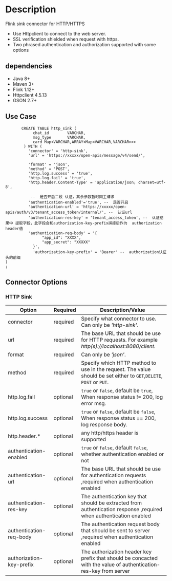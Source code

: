 # Description

Flink sink connector for HTTP/HTTPS

* Use Httpclient to connect to the web server.
* SSL verification shielded when request with https.
* Two phrased authentication and authorization supported with some options


## dependencies
* Java 8+
* Maven 3+
* Flink 1.12+
* Httpclient 4.5.13
* GSON 2.7+

## Use Case 

``` flink table sql
       CREATE TABLE http_sink (
            chat_id        VARCHAR,
            msg_type       VARCHAR,
            card Map<VARCHAR,ARRAY<Map<VARCHAR,VARCHAR>>>
        ) WITH (
          'connector' = 'http-sink',
          'url' = 'https://xxxxx/open-apis/message/v4/send/',
          
          'format' = 'json',
          'method' = 'POST',
          'http.log.success' = 'true',
          'http.log.fail' = 'true',
          'http.header.Content-Type' = 'application/json; charset=utf-8',
        
           --  是否开启二段 认证，其余参数暂时同主请求
          'authentication-enabled'='true', --  是否开启
          'authentication-url' = 'https://xxxxx/open-apis/auth/v3/tenant_access_token/internal/', --  认证url
          'authentication-res-key' = 'tenant_access_token', --  认证结果中 提取字段，此字段会和authorization-key-prefix拼接后作为  authorization header值
          'authentication-req-body' = '{
                "app_id": "XXXX",
                "app_secret": "XXXXX"
            }',
            'authorization-key-prefix' = 'Bearer' --  authorization认证头的前缀 
)
;
```

## Connector Options
### HTTP Sink
| Option                   | Required | Description/Value                                                                                                   |
|--------------------------|----------|---------------------------------------------------------------------------------------------------------------------|
| connector                | required | Specify what connector to use. Can only be _'http-sink'_.                                                           |
| url                      | required | The base URL that should be use for HTTP requests. For example _http(s)://localhost:8080/client_.                   |
| format                   | required | Can only be _'json'_.                                                                                               |
| method                   | required | Specify which HTTP method to use in the request. The value should be set either to `GET`,`DELETE`, `POST` or `PUT`. |
| http.log.fail            | optional | `true` or `false`, default be `true`, When response status != 200, log error msg.                                   |
| http.log.success         | optional | `true` or `false`, default be `false`, When response status == 200, log response body.                              |
| http.header.*            | optional | any http/https header is supported                                                                                  |
| authentication-enabled   | optional | `true` or `false`, default `false`, whether authentication enabled or not                                           |
| authentication-url       | optional | The base URL that should be use for authentication requests ,required when authentication enabled                   |
| authentication-res-key   | optional | The authentication key that should be extracted from authentication response ,required when authentication enabled  |
| authentication-req-body  | optional | The authentication request body that should be sent to server ,required when authentication enabled                 |
| authorization-key-prefix | optional | The authorization header key prefix  that should be concacted with the value of authentication-res-key from server  |
